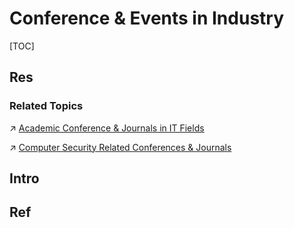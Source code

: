 # Conference & Events in Industry

[TOC]



## Res
### Related Topics
↗ [Academic Conference & Journals in IT Fields](../../../Academics%20🎓%20(In%20CS)/🎻%20Academic%20Conference%20&%20Journals%20in%20IT%20Fields/Academic%20Conference%20&%20Journals%20in%20IT%20Fields.md)

↗ [Computer Security Related Conferences & Journals](../../../Academics%20🎓%20(In%20CS)/🎻%20Academic%20Conference%20&%20Journals%20in%20IT%20Fields/Computer%20Security%20Related%20Conferences%20&%20Journals/Computer%20Security%20Related%20Conferences%20&%20Journals.md)



## Intro



## Ref
